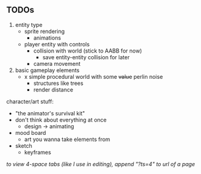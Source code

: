 ## TODOs
1) entity type
	- sprite rendering
		- animations
	- player entity with controls
		- collision with world (stick to AABB for now)
			- save entity-entity collision for later
		- camera movement
2) basic gameplay elements
	- x simple procedural world with some ~~value~~ perlin noise
		- structures like trees
		- render distance

character/art stuff:
- "the animator's survival kit"
- don't think about everything at once
	- design -> animating
- mood board
	- art you wanna take elements from
- sketch
	- keyframes


*to view 4-space tabs (like I use in editing), append "?ts=4" to url of a page*
